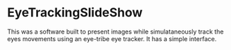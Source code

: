 # EyeTrackingSlideShow

This was a software built to present images while simulataneously track the eyes movements using an eye-tribe eye tracker.
It has a simple interface.
